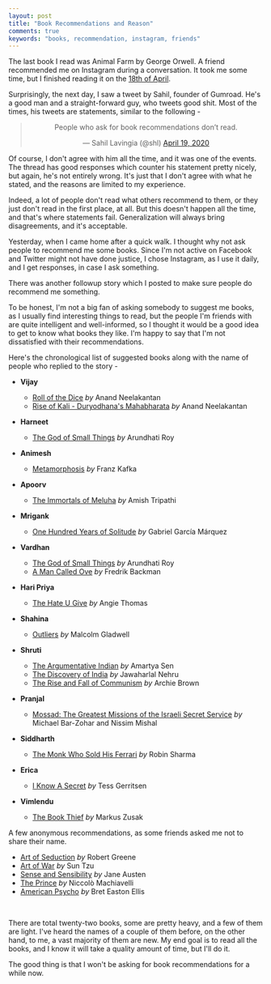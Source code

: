 ```yaml
---
layout: post
title: "Book Recommendations and Reason"
comments: true
keywords: "books, recommendation, instagram, friends"
---
```


The last book I read was Animal Farm by George Orwell. A friend recommended me on Instagram during a conversation. It took me some time, but I finished reading it on the [18th of April](https://twitter.com/Rishi_Giri_/status/1251259774198378496?s=20). 

Surprisingly, the next day, I saw a tweet by Sahil, founder of Gumroad.  He's a good man and a straight-forward guy, who tweets good shit. Most of the times, his tweets are statements, similar to the following -

<center>
<blockquote class="twitter-tweet" data-theme="light"><p lang="en" dir="ltr">People who ask for book recommendations don’t read.</p>&mdash; Sahil Lavingia (@shl) <a href="https://twitter.com/shl/status/1251758656632152065?ref_src=twsrc%5Etfw">April 19, 2020</a></blockquote> <script async src="https://platform.twitter.com/widgets.js" charset="utf-8"></script>
</center>

Of course, I don't agree with him all the time, and it was one of the events. The thread has good responses which counter his statement pretty nicely, but again, he's not entirely wrong. It's just that I don't agree with what he stated, and the reasons are limited to my experience.

Indeed, a lot of people don't read what others recommend to them, or they just don't read in the first place, at all. But this doesn't happen all the time, and that's where statements fail. Generalization will always bring disagreements, and it's acceptable.

Yesterday, when I came home after a quick walk. I thought why not ask people to recommend me some books. Since I'm not active on Facebook and Twitter might not have done justice, I chose Instagram, as I use it daily, and I get responses, in case I ask something.

There was another followup story which I posted to make sure people do recommend me something. 

To be honest, I'm not a big fan of asking somebody to suggest me books, as I usually find interesting things to read, but the people I'm friends with are quite intelligent and well-informed, so I thought it would be a good idea to get to know what books they like. I'm happy to say that I'm not dissatisfied with their recommendations.

Here's the chronological list of suggested books along with the name of people who replied to the story -

- __Vijay__
    - [Roll of the Dice](https://www.goodreads.com/book/show/18684615-ajaya) *by* Anand Neelakantan
    - [Rise of Kali - Duryodhana's Mahabharata](https://www.goodreads.com/book/show/25536076-rise-of-kali) *by* Anand Neelakantan

- __Harneet__
    - [The God of Small Things](https://www.goodreads.com/book/show/9777.The_God_of_Small_Things) *by* Arundhati Roy

- __Animesh__
    - [Metamorphosis](https://www.goodreads.com/book/show/485894.The_Metamorphosis) *by* Franz Kafka

- __Apoorv__
    - [The Immortals of Meluha](https://www.goodreads.com/book/show/7913305-the-immortals-of-meluha) *by* Amish Tripathi

- __Mrigank__
    - [One Hundred Years of Solitude](https://www.goodreads.com/book/show/320.One_Hundred_Years_of_Solitude) *by* Gabriel García Márquez

- __Vardhan__
    - [The God of Small Things](https://www.goodreads.com/book/show/9777.The_God_of_Small_Things) *by* Arundhati Roy
    - [A Man Called Ove](https://www.goodreads.com/book/show/18774964-a-man-called-ove) *by* Fredrik Backman

- __Hari Priya__
    - [The Hate U Give](https://www.goodreads.com/book/show/32075671-the-hate-u-give) *by* Angie Thomas

- __Shahina__
    - [Outliers](https://www.goodreads.com/book/show/3228917-outliers) *by* Malcolm Gladwell

- __Shruti__
    - [The Argumentative Indian](https://www.goodreads.com/book/show/10310.The_Argumentative_Indian) *by* Amartya Sen
    - [The Discovery of India](https://www.goodreads.com/book/show/154126.The_Discovery_of_India) *by* Jawaharlal Nehru
    - [The Rise and Fall of Communism](https://www.goodreads.com/book/show/6004393-the-rise-and-fall-of-communism) *by* Archie Brown

- __Pranjal__
    - [Mossad: The Greatest Missions of the Israeli Secret Service](https://www.goodreads.com/book/show/13623874-mossad) *by* Michael Bar-Zohar and Nissim Mishal

- __Siddharth__
    - [The Monk Who Sold His Ferrari](https://www.goodreads.com/book/show/43877.The_Monk_Who_Sold_His_Ferrari) *by* Robin Sharma

- __Erica__
    - [I Know A Secret](https://www.goodreads.com/book/show/33153725-i-know-a-secret) *by* Tess Gerritsen

- __Vimlendu__
    - [The Book Thief](https://www.goodreads.com/book/show/19063.The_Book_Thief) *by* Markus Zusak 


A few anonymous recommendations, as some friends asked me not to share their name.

- [Art of Seduction](https://www.goodreads.com/book/show/20995.The_Art_of_Seduction) *by* Robert Greene
- [Art of War](https://www.goodreads.com/book/show/10534.The_Art_of_War) *by* Sun Tzu
- [Sense and Sensibility](https://www.goodreads.com/book/show/14935.Sense_and_Sensibility) *by* Jane Austen
- [The Prince](https://www.goodreads.com/book/show/28862.The_Prince) *by* Niccolò Machiavelli
- [American Psycho](https://www.goodreads.com/book/show/28676.American_Psycho) *by* Bret Easton Ellis

<br>

There are total twenty-two books, some are pretty heavy, and a few of them are light.  I've heard the names of a couple of them before, on the other hand, to me, a vast majority of them are new. My end goal is to read all the books, and I know it will take a quality amount of time, but I'll do it. 

The good thing is that I won't be asking for book recommendations for a while now. 